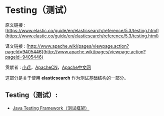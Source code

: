 # Testing（测试）

原文链接 : [https://www.elastic.co/guide/en/elasticsearch/reference/5.3/testing.html](https://www.elastic.co/guide/en/elasticsearch/reference/5.3/testing.html)

译文链接 : [http://www.apache.wiki/pages/viewpage.action?pageId=9405446](http://www.apache.wiki/pages/viewpage.action?pageId=9405446)

贡献者 : [小瑶](/display/~chenyao)，[ApacheCN](/display/~apachecn)，[Apache中文网](/display/~apachechina)

这部分是关于使用 **elasticsearch** 作为测试基础结构的一部分。

## Testing（测试）: 

*   [Java Testing Framework（测试框架）](/pages/viewpage.action?pageId=9405472)